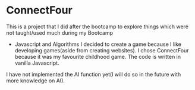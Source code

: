 # ConnectFour
This is a project that I did after the bootcamp to explore things which were not taught/used much during my Bootcamp 
- Javascript and Algorithms
I decided to create a game because I like developing games(aside from creating websites). I chose
ConnectFour because it was my favourite childhood game. The code is written in vanilla Javascript. 

I have not implemented the AI function yet(I will do so in the future with more knowledge on AI).
